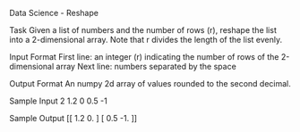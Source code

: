 Data Science - Reshape


Task
Given a list of numbers and the number of rows (r), reshape the list into a 2-dimensional array. Note that r divides the length of the list evenly.

Input Format
First line: an integer (r) indicating the number of rows of the 2-dimensional array
Next line: numbers separated by the space

Output Format
An numpy 2d array of values rounded to the second decimal.

Sample Input
2
1.2 0 0.5 -1

Sample Output
[[ 1.2 0. ]
[ 0.5 -1. ]] 